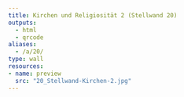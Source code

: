 ```yaml
---
title: Kirchen und Religiosität 2 (Stellwand 20) 
outputs:
  - html
  - qrcode
aliases:
  - /a/20/
type: wall
resources:
- name: preview
  src: "20_Stellwand-Kirchen-2.jpg"  
---
```

